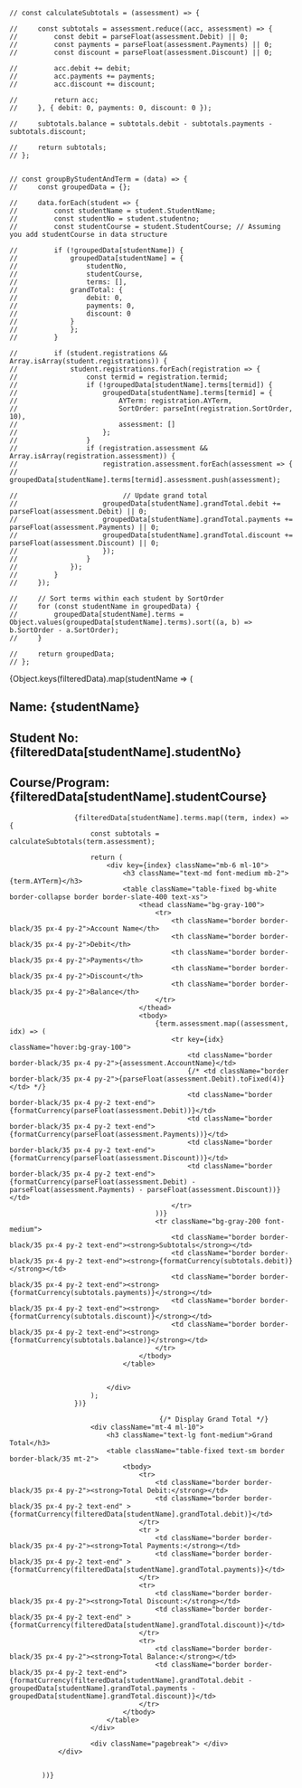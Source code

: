     // const calculateSubtotals = (assessment) => {
       
    //     const subtotals = assessment.reduce((acc, assessment) => {
    //         const debit = parseFloat(assessment.Debit) || 0;
    //         const payments = parseFloat(assessment.Payments) || 0;
    //         const discount = parseFloat(assessment.Discount) || 0;
    
    //         acc.debit += debit;
    //         acc.payments += payments;
    //         acc.discount += discount;
    
    //         return acc;
    //     }, { debit: 0, payments: 0, discount: 0 });
    
    //     subtotals.balance = subtotals.debit - subtotals.payments - subtotals.discount;
    
    //     return subtotals;
    // };


    // const groupByStudentAndTerm = (data) => {
    //     const groupedData = {};
    
    //     data.forEach(student => {
    //         const studentName = student.StudentName;
    //         const studentNo = student.studentno;
    //         const studentCourse = student.StudentCourse; // Assuming you add studentCourse in data structure
    
    //         if (!groupedData[studentName]) {
    //             groupedData[studentName] = {
    //                 studentNo,
    //                 studentCourse,
    //                 terms: [],
    //             grandTotal: {
    //                 debit: 0,
    //                 payments: 0,
    //                 discount: 0
    //             }
    //             };
    //         }
    
    //         if (student.registrations && Array.isArray(student.registrations)) {
    //             student.registrations.forEach(registration => {
    //                 const termid = registration.termid;
    //                 if (!groupedData[studentName].terms[termid]) {
    //                     groupedData[studentName].terms[termid] = {
    //                         AYTerm: registration.AYTerm,
    //                         SortOrder: parseInt(registration.SortOrder, 10),
    //                         assessment: []
    //                     };
    //                 }
    //                 if (registration.assessment && Array.isArray(registration.assessment)) {
    //                     registration.assessment.forEach(assessment => {
    //                         groupedData[studentName].terms[termid].assessment.push(assessment);

    //                          // Update grand total
    //                     groupedData[studentName].grandTotal.debit += parseFloat(assessment.Debit) || 0;
    //                     groupedData[studentName].grandTotal.payments += parseFloat(assessment.Payments) || 0;
    //                     groupedData[studentName].grandTotal.discount += parseFloat(assessment.Discount) || 0;
    //                     });
    //                 }
    //             });
    //         }
    //     });
    
    //     // Sort terms within each student by SortOrder
    //     for (const studentName in groupedData) {
    //         groupedData[studentName].terms = Object.values(groupedData[studentName].terms).sort((a, b) => b.SortOrder - a.SortOrder);
    //     }
    
    //     return groupedData;
    // }; 
 
 
 
 
 
 
 {Object.keys(filteredData).map(studentName => (
                <div key={studentName} className="mb-8 border-t-2 border-black pt-4">
                    <h2 className="text-xs font-semibold mb-4">Name: {studentName}</h2>
                    <h2 className="text-xs font-semibold mb-4">Student No: {filteredData[studentName].studentNo}</h2>
                    <h2 className="text-xs font-semibold mb-4">Course/Program: {filteredData[studentName].studentCourse}</h2>
                   

                    {filteredData[studentName].terms.map((term, index) => {
                        const subtotals = calculateSubtotals(term.assessment);

                        return (
                            <div key={index} className="mb-6 ml-10">
                                <h3 className="text-md font-medium mb-2">{term.AYTerm}</h3>
                                <table className="table-fixed bg-white border-collapse border border-slate-400 text-xs">
                                    <thead className="bg-gray-100">
                                        <tr>
                                            <th className="border border-black/35 px-4 py-2">Account Name</th>
                                            <th className="border border-black/35 px-4 py-2">Debit</th>
                                            <th className="border border-black/35 px-4 py-2">Payments</th>
                                            <th className="border border-black/35 px-4 py-2">Discount</th>
                                            <th className="border border-black/35 px-4 py-2">Balance</th>
                                        </tr>
                                    </thead>
                                    <tbody>
                                        {term.assessment.map((assessment, idx) => (
                                            <tr key={idx} className="hover:bg-gray-100">
                                                <td className="border border-black/35 px-4 py-2">{assessment.AccountName}</td>
                                                {/* <td className="border border-black/35 px-4 py-2">{parseFloat(assessment.Debit).toFixed(4)}</td> */}
                                                <td className="border border-black/35 px-4 py-2 text-end">{formatCurrency(parseFloat(assessment.Debit))}</td>
                                                <td className="border border-black/35 px-4 py-2 text-end">{formatCurrency(parseFloat(assessment.Payments))}</td>
                                                <td className="border border-black/35 px-4 py-2 text-end">{formatCurrency(parseFloat(assessment.Discount))}</td>
                                                <td className="border border-black/35 px-4 py-2 text-end">{formatCurrency(parseFloat(assessment.Debit) - parseFloat(assessment.Payments) - parseFloat(assessment.Discount))}</td>
                                            </tr>
                                        ))}
                                        <tr className="bg-gray-200 font-medium">
                                            <td className="border border-black/35 px-4 py-2 text-end"><strong>Subtotals</strong></td>
                                            <td className="border border-black/35 px-4 py-2 text-end"><strong>{formatCurrency(subtotals.debit)}</strong></td>
                                            <td className="border border-black/35 px-4 py-2 text-end"><strong>{formatCurrency(subtotals.payments)}</strong></td>
                                            <td className="border border-black/35 px-4 py-2 text-end"><strong>{formatCurrency(subtotals.discount)}</strong></td>
                                            <td className="border border-black/35 px-4 py-2 text-end"><strong>{formatCurrency(subtotals.balance)}</strong></td>
                                        </tr>
                                    </tbody>
                                </table>

               
                            </div>
                        );
                    })}

                                         {/* Display Grand Total */}
                        <div className="mt-4 ml-10">
                            <h3 className="text-lg font-medium">Grand Total</h3>
                            <table className="table-fixed text-sm border border-black/35 mt-2">
                                <tbody>
                                    <tr>
                                        <td className="border border-black/35 px-4 py-2"><strong>Total Debit:</strong></td>
                                        <td className="border border-black/35 px-4 py-2 text-end" >{formatCurrency(filteredData[studentName].grandTotal.debit)}</td>
                                    </tr>
                                    <tr >
                                        <td className="border border-black/35 px-4 py-2"><strong>Total Payments:</strong></td>
                                        <td className="border border-black/35 px-4 py-2 text-end" >{formatCurrency(filteredData[studentName].grandTotal.payments)}</td>
                                    </tr>
                                    <tr>
                                        <td className="border border-black/35 px-4 py-2"><strong>Total Discount:</strong></td>
                                        <td className="border border-black/35 px-4 py-2 text-end" >{formatCurrency(filteredData[studentName].grandTotal.discount)}</td>
                                    </tr>
                                    <tr>
                                        <td className="border border-black/35 px-4 py-2"><strong>Total Balance:</strong></td>
                                        <td className="border border-black/35 px-4 py-2 text-end">{formatCurrency(filteredData[studentName].grandTotal.debit - groupedData[studentName].grandTotal.payments - groupedData[studentName].grandTotal.discount)}</td>
                                    </tr>
                                </tbody>
                            </table>
                        </div>

                        <div className="pagebreak"> </div>
                </div>

                
            ))}